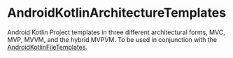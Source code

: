 # AndroidKotlinArchitectureTemplates
Android Kotlin Project templates in three different architectural forms, MVC, MVP, MVVM, and the hybrid MVPVM. To be used in conjunction with the [AndroidKotlinFileTemplates](https://github.com/MoonWolf125/AndroidKotlinFileTemplates).
